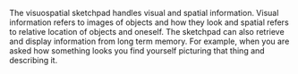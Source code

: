 The visuospatial sketchpad handles visual and spatial information. Visual information refers to images of objects and how they look and spatial refers to relative location of objects and oneself. The sketchpad can also retrieve and display information from long term memory. For example, when you are asked how something looks you find yourself picturing that thing and describing it.